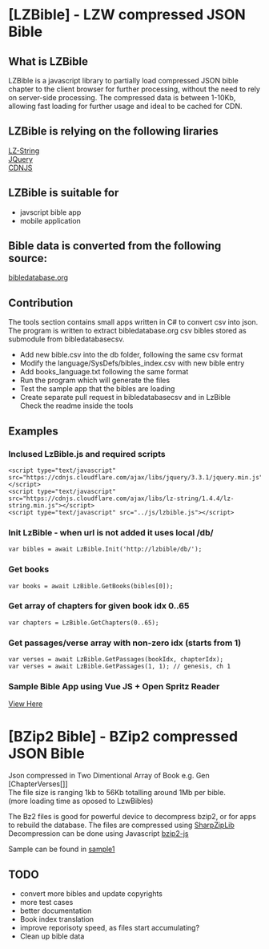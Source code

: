 [LZBible] - LZW compressed JSON Bible
=====================================

What is LZBible
-------------

LZBible is a javascript library to partially load compressed JSON bible chapter to the client browser for further processing, without the need to rely on server-side processing.
The compressed data is between 1-10Kb, allowing fast loading for further usage and ideal to be cached for CDN.

LZBible is relying on the following liraries
--------------------------------------------

[LZ-String](https://github.com/pieroxy/lz-string.git)  
[JQuery](https://jquery.com/)  
[CDNJS](https://cdnjs.com)  

LZBible is suitable for
-----------------------
 * javscript bible app
 * mobile application

Bible data is converted from the following source:
--------------------------------------------------
[bibledatabase.org](http://bibledatabase.org/bibles.html)

Contribution
------------
The tools section contains small apps written in C# to convert csv into json.
The program is written to extract bibledatabase.org csv bibles stored as submodule from bibledatabasecsv.

* Add new bible.csv into the db folder, following the same csv format
* Modify the language/SysDefs/bibles_index.csv with new bible entry 
* Add books_language.txt following the same format
* Run the program which will generate the files
* Test the sample app that the bibles are loading
* Create separate pull request in bibledatabasecsv and in LzBible  
  Check the readme inside the tools  


Examples
--------

### Inclused LzBible.js and required scripts
```    
<script type="text/javascript" src="https://cdnjs.cloudflare.com/ajax/libs/jquery/3.3.1/jquery.min.js"></script>
<script type="text/javascript" src="https://cdnjs.cloudflare.com/ajax/libs/lz-string/1.4.4/lz-string.min.js"></script>
<script type="text/javascript" src="../js/lzbible.js"></script>
```

### Init LzBible - when url is not added it uses local /db/
```
var bibles = await LzBible.Init('http://lzbible/db/');
```

### Get books
```
var books = await LzBible.GetBooks(bibles[0]);
```

### Get array of chapters for given book idx 0..65
```
var chapters = LzBible.GetChapters(0..65);
```

### Get passages/verse array with non-zero idx (starts from 1)
```
var verses = await LzBible.GetPassages(bookIdx, chapterIdx);
var verses = await LzBible.GetPassages(1, 1); // genesis, ch 1
```

### Sample Bible App using Vue JS + Open Spritz Reader
[View Here](sample/index.html)

[BZip2 Bible] - BZip2 compressed JSON Bible
===========================================
Json compressed in Two Dimentional Array of Book e.g. Gen [ChapterVerses[]]  
The file size is ranging 1kb to 56Kb totalling around 1Mb per bible.  
(more loading time as oposed to LzwBibles)  

The Bz2 files is good for powerful device to decompress bzip2, or for apps to rebuild the database.
The files are compressed using [SharpZipLib](https://github.com/icsharpcode/SharpZipLib)
Decompression can be done using Javascript [bzip2-js](https://github.com/kirilloid/bzip2-js)  
  
Sample can be found in [sample1](sample1)  
  
  
TODO
----

 * convert more bibles and update copyrights
 * more test cases
 * better documentation
 * Book index translation
 * improve reporisoty speed, as files start accumulating?
 * Clean up bible data